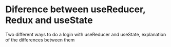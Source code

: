 # Diference between useReducer, Redux and useState

Two different ways to do a login with useReducer and useState, explanation of the differences between them